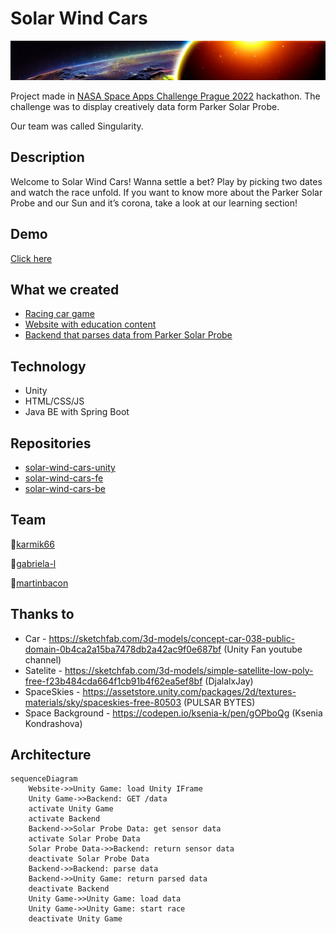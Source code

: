 # Solar Wind Cars

<img src="./img/title.jpg" alt="Solar Wind Cars Background">

Project made in [NASA Space Apps Challenge Prague 2022](https://2022.spaceappschallenge.org/) hackathon. The challenge was to display creatively  data form Parker Solar Probe.

Our team was called Singularity.

## Description

Welcome to Solar Wind Cars! Wanna settle a bet? Play by picking two dates and watch the race unfold.
If you want to know more about the Parker Solar Probe and our Sun and it’s corona, take a look at our learning section!

## Demo
[Click here](http://app.solarwindcars.eu/)

## What we created

* [Racing car game](https://github.com/team-singularity/solar-wind-cars-unity)
* [Website with education content](https://github.com/team-singularity/solar-wind-cars-FE)
* [Backend that parses data from Parker Solar Probe](https://github.com/team-singularity/solar-wind-cars-be)

## Technology
 * Unity
 * HTML/CSS/JS
 * Java BE with Spring Boot

## Repositories
* [solar-wind-cars-unity](https://github.com/team-singularity/solar-wind-cars-unity)
* [solar-wind-cars-fe](https://github.com/team-singularity/solar-wind-cars-fe)
* [solar-wind-cars-be](https://github.com/team-singularity/solar-wind-cars-be)

## Team
👨[karmik66](https://github.com/karmik66)

👩[gabriela-l](https://github.com/gabriela-l)

👨[martinbacon](https://github.com/martinbacon)

## Thanks to
* Car - https://sketchfab.com/3d-models/concept-car-038-public-domain-0b4ca2a15ba7478db2a42ac9f0e687bf (Unity Fan youtube channel)
* Satelite - https://sketchfab.com/3d-models/simple-satellite-low-poly-free-f23b484cda664f1cb91b4f62ea5ef8bf (DjalalxJay)
* SpaceSkies - https://assetstore.unity.com/packages/2d/textures-materials/sky/spaceskies-free-80503 (PULSAR BYTES)
* Space Background - https://codepen.io/ksenia-k/pen/gOPboQg (Ksenia Kondrashova)

## Architecture

```mermaid
sequenceDiagram
    Website->>Unity Game: load Unity IFrame
    Unity Game->>Backend: GET /data
    activate Unity Game
    activate Backend
    Backend->>Solar Probe Data: get sensor data
    activate Solar Probe Data
    Solar Probe Data->>Backend: return sensor data
    deactivate Solar Probe Data
    Backend->>Backend: parse data
    Backend->>Unity Game: return parsed data
    deactivate Backend
    Unity Game->>Unity Game: load data
    Unity Game->>Unity Game: start race
    deactivate Unity Game   
```

<!--

**Here are some ideas to get you started:**

🙋‍♀️ A short introduction - what is your organization all about?
🌈 Contribution guidelines - how can the community get involved?
👩‍💻 Useful resources - where can the community find your docs? Is there anything else the community should know?
🍿 Fun facts - what does your team eat for breakfast?
🧙 Remember, you can do mighty things with the power of [Markdown](https://docs.github.com/github/writing-on-github/getting-started-with-writing-and-formatting-on-github/basic-writing-and-formatting-syntax)
-->
